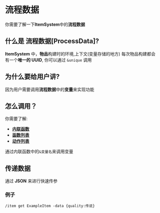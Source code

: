 # 流程数据

你需要了解一下**ItemSystem**中的**流程数据**

## 什么是 流程数据[ProcessData]?

**ItemSystem** 中，**物品**构建时的环境,上下文(变量存储的地方)
每次物品构建都会有一个**唯一的 UUID**, 你可以通过 `&unique` 调用

## 为什么要给用户讲?

因为用户需要调用**流程数据**中的**变量**来实现功能

## 怎么调用？

你需要了解:

- [**内联函数**](https://blog.skillw.com/#sort=pouvoir&doc=%E5%8A%9F%E8%83%BD/InlineFunction.md)
- [**函数列表**](https://blog.skillw.com/#sort=pouvoir&doc=%E5%8A%9F%E8%83%BD/Functions.md)
- [**动作列表**](https://blog.skillw.com/#sort=pouvoir&doc=%E5%8A%9F%E8%83%BD/Actions.md)

通过内联函数中的`&变量名`来调用变量

## 传递数据

通过 **JSON** 来进行快速传参

### 例子

`/item get ExampleItem -data {quality:传说}`
